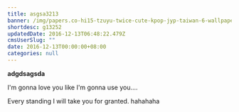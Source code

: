 ```yaml
---
title: asgsa3213
banner: /img/papers.co-hi15-tzuyu-twice-cute-kpop-jyp-taiwan-6-wallpaper.jpg
shortdesc: g13252
updatedDate: 2016-12-13T06:48:22.479Z
cmsUserSlug: ""
date: 2016-12-13T00:00:00+08:00
categories: null
---
```


**adgdsagsda**

I'm gonna love you like I'm gonna use you....

Every standing
I will take you for granted. hahahaha
